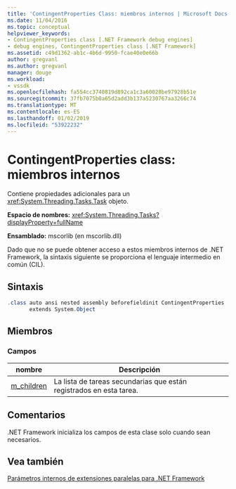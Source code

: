 ```yaml
---
title: 'ContingentProperties Class: miembros internos | Microsoft Docs'
ms.date: 11/04/2016
ms.topic: conceptual
helpviewer_keywords:
- ContingentProperties class [.NET Framework debug engines]
- debug engines, ContingentProperties class [.NET Framework]
ms.assetid: c49d1362-ab1c-4b6d-9950-fcae40e0e66b
author: gregvanl
ms.author: gregvanl
manager: douge
ms.workload:
- vssdk
ms.openlocfilehash: fa554cc3740819d892ca1c3a60028be97928b51e
ms.sourcegitcommit: 37fb7075b0a65d2add3b137a5230767aa3266c74
ms.translationtype: MT
ms.contentlocale: es-ES
ms.lasthandoff: 01/02/2019
ms.locfileid: "53922232"
---
```

# <a name="contingentproperties-class---internal-members"></a>ContingentProperties class: miembros internos
Contiene propiedades adicionales para un <xref:System.Threading.Tasks.Task> objeto.  
  
 **Espacio de nombres:** <xref:System.Threading.Tasks?displayProperty=fullName>  
  
 **Ensamblado:** mscorlib (en mscorlib.dll)  
  
 Dado que no se puede obtener acceso a estos miembros internos de .NET Framework, la sintaxis siguiente se proporciona el lenguaje intermedio en común (CIL).  
  
## <a name="syntax"></a>Sintaxis  
  
```csharp  
.class auto ansi nested assembly beforefieldinit ContingentProperties  
       extends System.Object  
```  
  
## <a name="members"></a>Miembros  
  
### <a name="fields"></a>Campos  
  
|nombre|Descripción|  
|----------|-----------------|  
|[m_children](../../extensibility/debugger/m-children-field.md)|La lista de tareas secundarias que están registrados en esta tarea.|  
  
## <a name="remarks"></a>Comentarios  
 .NET Framework inicializa los campos de esta clase solo cuando sean necesarios.  
  
## <a name="see-also"></a>Vea también  
 [Parámetros internos de extensiones paralelas para .NET Framework](../../extensibility/debugger/parallel-extension-internals-for-the-dotnet-framework.md)